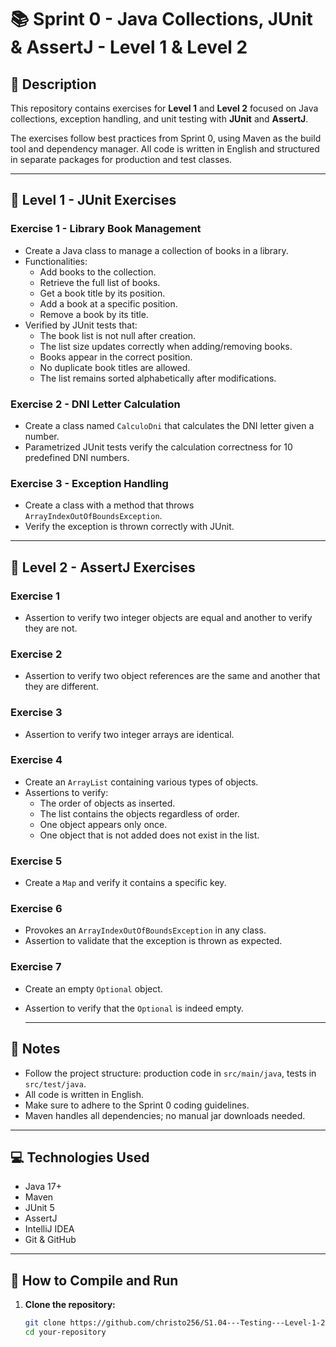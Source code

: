 # 📚 Sprint 0 - Java Collections, JUnit & AssertJ - Level 1 & Level 2

## 📄 Description

This repository contains exercises for **Level 1** and **Level 2** focused on Java collections, exception handling, and unit testing with **JUnit** and **AssertJ**.

The exercises follow best practices from Sprint 0, using Maven as the build tool and dependency manager. All code is written in English and structured in separate packages for production and test classes.

---

## 🧩 Level 1 - JUnit Exercises

### Exercise 1 - Library Book Management

- Create a Java class to manage a collection of books in a library.
- Functionalities:
  - Add books to the collection.
  - Retrieve the full list of books.
  - Get a book title by its position.
  - Add a book at a specific position.
  - Remove a book by its title.
- Verified by JUnit tests that:
  - The book list is not null after creation.
  - The list size updates correctly when adding/removing books.
  - Books appear in the correct position.
  - No duplicate book titles are allowed.
  - The list remains sorted alphabetically after modifications.

### Exercise 2 - DNI Letter Calculation

- Create a class named `CalculoDni` that calculates the DNI letter given a number.
- Parametrized JUnit tests verify the calculation correctness for 10 predefined DNI numbers.

### Exercise 3 - Exception Handling

- Create a class with a method that throws `ArrayIndexOutOfBoundsException`.
- Verify the exception is thrown correctly with JUnit.

---

## 🧩 Level 2 - AssertJ Exercises

### Exercise 1

- Assertion to verify two integer objects are equal and another to verify they are not.

### Exercise 2

- Assertion to verify two object references are the same and another that they are different.

### Exercise 3

- Assertion to verify two integer arrays are identical.

### Exercise 4

- Create an `ArrayList` containing various types of objects.
- Assertions to verify:
  - The order of objects as inserted.
  - The list contains the objects regardless of order.
  - One object appears only once.
  - One object that is not added does not exist in the list.

### Exercise 5

- Create a `Map` and verify it contains a specific key.

### Exercise 6

- Provokes an `ArrayIndexOutOfBoundsException` in any class.
- Assertion to validate that the exception is thrown as expected.

### Exercise 7

- Create an empty `Optional` object.
- Assertion to verify that the `Optional` is indeed empty.

  ---

## 📝 Notes

- Follow the project structure: production code in `src/main/java`, tests in `src/test/java`.
- All code is written in English.
- Make sure to adhere to the Sprint 0 coding guidelines.
- Maven handles all dependencies; no manual jar downloads needed.

---

## 💻 Technologies Used

- Java 17+
- Maven
- JUnit 5
- AssertJ
- IntelliJ IDEA
- Git & GitHub

---

## 🚀 How to Compile and Run

1. **Clone the repository:**

   ```bash
   git clone https://github.com/christo256/S1.04---Testing---Level-1-2--
   cd your-repository

